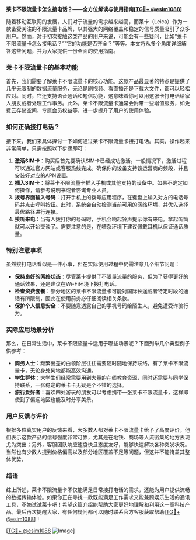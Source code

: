 **莱卡不限流量卡怎么接电话？——全方位解读与使用指南[[TG💪+ @esim1088](https://t.me/s/esim1088)]**

随着移动互联网的发展，人们对于流量的需求越来越高，而莱卡（Leica）作为一款备受关注的不限流量卡品牌，以其强大的网络覆盖和稳定的信号质量吸引了众多用户。然而，对于初次接触这类产品的用户来说，可能会有一些疑问，比如“莱卡不限流量卡怎么接电话？”“它的功能是否齐全？”等等。本文将从多个角度详细解答这些问题，并为大家提供一份全面的使用指南。

### 莱卡不限流量卡的基本功能

首先，我们需要了解莱卡不限流量卡的核心功能。这款产品最显著的特点是提供了几乎无限制的数据流量服务，无论是刷视频、看直播还是下载大文件，都可以轻松应对。同时，它还支持语音通话和短信功能，这意味着你可以用这张卡打电话给家人朋友或者处理工作事务。此外，莱卡不限流量卡通常会附带一些增值服务，如免费云存储空间、专属会员权益等，进一步提升了用户的使用体验。

### 如何正确接打电话？

接下来，我们来具体探讨一下如何通过莱卡不限流量卡接打电话。其实，操作起来非常简单，只需按照以下步骤即可：

1. **激活SIM卡**：购买后首先要确认SIM卡已经成功激活。一般情况下，激活过程可以通过官方网站或客服热线完成。确保你的设备支持该运营商的频段，并且安装好对应的APN设置。
2. **插入SIM卡**：将莱卡不限流量卡插入手机或其他支持的设备中。如果不确定如何操作，请参考说明书或者咨询专业人员。
3. **拨号界面输入号码**：打开手机上的拨号应用程序，在键盘上输入对方的电话号码并点击呼叫按钮。此时，系统会自动检测当前可用的网络环境，并优先选择最优路径进行连接。
4. **接听来电**：当有人拨打你的号码时，手机会响起铃声提示你有来电。拿起听筒就可以开始交谈了。需要注意的是，在嘈杂环境下建议佩戴耳机以保证通话质量。

### 特别注意事项

虽然接打电话看似是一件小事，但在实际使用过程中仍需注意几个细节问题：
- **保持良好的网络状态**：尽管莱卡提供了不限量流量的服务，但为了获得更好的通话效果，还是建议在Wi-Fi环境下拨打电话。
- **检查资费套餐**：部分地区的莱卡不限流量卡可能对国际长途或者特定时段的通话有所限制，因此在使用前务必仔细阅读相关条款。
- **保护个人信息安全**：不要随意透露自己的手机号码给陌生人，避免遭受诈骗行为。

### 实际应用场景分析

那么，在日常生活中，莱卡不限流量卡适用于哪些场景呢？下面列举几个典型例子供参考：
- **商务人士**：频繁出差的白领阶层往往需要随时随地保持联络，有了莱卡不限流量卡，无论身处何地都能高效沟通。
- **学生群体**：大学生们经常需要用到大量的在线教育资源，同时还需要与同学保持联系，一张稳定的莱卡卡无疑是个不错的选择。
- **旅行爱好者**：喜欢四处游玩的朋友可以考虑携带一张莱卡不限流量卡，这样即使到了偏远地区也能及时分享美景。

### 用户反馈与评价

根据多位真实用户的反馈来看，大多数人都对莱卡不限流量卡给予了高度评价。他们表示这款产品的信号强度非常可靠，尤其是在地铁、商场等人流密集的地方表现尤为突出；另外，客服团队响应速度快且态度友好，能够快速解决各种突发状况。当然也有少数人提到价格偏高以及部分地区覆盖不足等问题，但这并不能掩盖其整体优势。

### 结语

综上所述，莱卡不限流量卡不仅能满足日常接打电话的需求，还能为用户提供流畅的数据传输体验。如果你正在寻找一款既能满足工作需求又能兼顾娱乐生活的通讯工具，不妨试试莱卡吧！希望这篇介绍能帮助大家更好地理解和利用这一高科技产品。最后再次提醒大家，有任何疑问都可以随时联系官方客服获取帮助[[TG💪+ @esim1088](https://t.me/s/esim1088)]！

[[TG💪+ @esim1088](https://t.me/s/esim1088) ![Image](https://i.postimg.cc/4NQfJmqS/Snipaste-2025-05-13-00-14-12.png)]